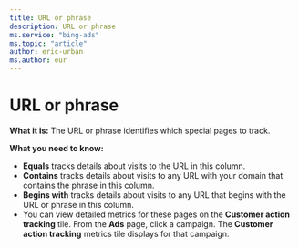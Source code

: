 ```yaml
---
title: URL or phrase
description: URL or phrase
ms.service: "bing-ads"
ms.topic: "article"
author: eric-urban
ms.author: eur
---
```


# URL or phrase

**What it is:**  The URL or phrase identifies which special pages to track.

**What you need to know:**
- **Equals** tracks details about visits to the URL in this column.
- **Contains** tracks details about visits to any URL with your domain that contains the phrase in this column.
- **Begins with** tracks details about visits to any URL that begins with the URL or phrase in this column.
- You can view detailed metrics for these pages on the **Customer action tracking** tile. From the **Ads** page, click a campaign. The **Customer action tracking** metrics tile displays for that campaign.


